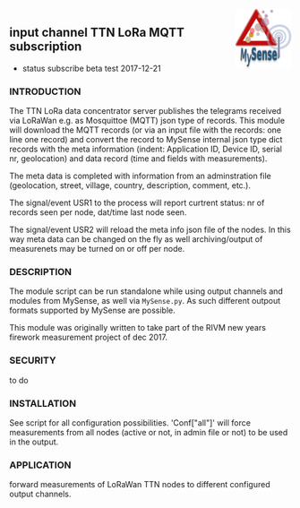 <img src="images/MySense-logo.png" align=right width=100>

## input channel TTN LoRa MQTT subscription
* status subscribe beta test 2017-12-21
### INTRODUCTION
The TTN LoRa data concentrator server publishes the telegrams received via LoRaWan e.g. as Mosquittoe (MQTT) json type of records.
This module will download the MQTT records (or via an input file with the records: one line one record) and convert the record to MySense internal json type dict records with the meta information (indent: Application ID, Device ID, serial nr, geolocation) and data record (time and fields with measurements).

The meta data is completed with information from an adminstration file (geolocation, street, village, country, description, comment, etc.).

The signal/event USR1 to the process will report curtrent status: nr of records seen per node, dat/time last node seen.

The signal/event USR2 will reload the meta info json file of the nodes. In this way meta data can be changed on the fly as well archiving/output of measurenets may be turned on or off per node.

### DESCRIPTION
The module script can be run standalone while using output channels and modules from MySense, as well via `MySense.py`. As such different outpout formats supported by MySense are possible.

This module was originally written to take part of the RIVM new years firework measurement project of dec 2017.
### SECURITY
to do

### INSTALLATION
See script for all configuration possibilities. 'Conf["all"]' will force measurements from all nodes (active or not, in admin file or not) to be used in the output.

### APPLICATION
forward measurements of LoRaWan TTN nodes to different configured output channels.
